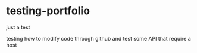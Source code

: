 # testing-portfolio
just a test

testing how to modify code through github and test some API that require a host
